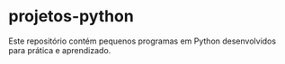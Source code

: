 # projetos-python
Este repositório contém pequenos programas em Python desenvolvidos para prática e aprendizado.
